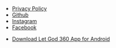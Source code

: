 
<div class="navbar">
  <div class="navbar-inner">
      <ul class="nav">
          <li><a href="{{ BASE_PATH }}/assets/Let God 360_Privacy_Policy.docx">Privacy Policy</a></li>
          <li><a href="https://github.com/achieversdevelopers">Github</a></li>
          <li><a href="https://instagram.com/let_God3">Instagram</a></li>
          <li><a href="https://facebook.com/letGod3">Facebook</a></li>
      </ul>
  </div>
</div>


<div class="navbar">
  <div class="navbar-inner">
      <ul class="nav">
          <li><a href="https://play.google.com/store/apps/details?id=achievers.letgod360.com">Download Let God 360 App for Android</a></li>
      </ul>
  </div>
</div>
